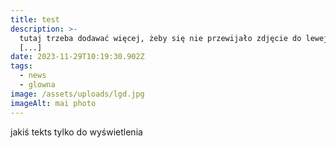 ```yaml
---
title: test
description: >-
  tutaj trzeba dodawać więcej, żeby się nie przewijało zdjęcie do lewej strony
  [...]
date: 2023-11-29T10:19:30.902Z
tags:
  - news
  - glowna
image: /assets/uploads/lgd.jpg
imageAlt: mai photo
---
```

jakiś tekts tylko do wyświetlenia
